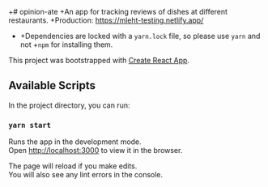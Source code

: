 +# opinion-ate
+An app for tracking reviews of dishes at different restaurants.
+Production: <https://mleht-testing.netlify.app/>

- +Dependencies are locked with a `yarn.lock` file, so please use `yarn` and not +`npm` for installing them.

This project was bootstrapped with [Create React App](https://github.com/facebook/create-react-app).

## Available Scripts

In the project directory, you can run:

### `yarn start`

Runs the app in the development mode.\
Open [http://localhost:3000](http://localhost:3000) to view it in the browser.

The page will reload if you make edits.\
You will also see any lint errors in the console.

